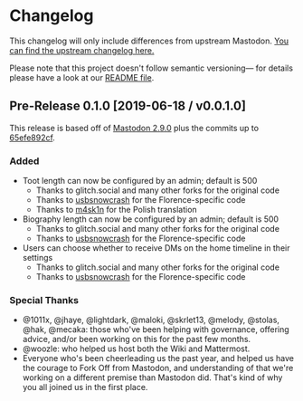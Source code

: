 # Changelog

This changelog will only include differences from upstream Mastodon. [You can find the upstream
changelog here.](https://github.com/tootsuite/mastodon/blob/master/CHANGELOG.md)

Please note that this project doesn't follow semantic versioning— for details please have a look at
our [README file].

[README file]: ./README.md

## Pre-Release 0.1.0 [2019-06-18 / v0.0.1.0]

This release is based off of [Mastodon 2.9.0] plus the commits up to [65efe892cf].

[Mastodon 2.9.0]: https://github.com/tootsuite/mastodon/blob/v2.9.0/CHANGELOG.md
[65efe892cf]: https://github.com/tootsuite/mastodon/compare/c9eeb2e832b5b36a86028bbec7a353c32be510a7..65efe892cf56cd4f998de885bccc36e9231d8144

### Added

* Toot length can now be configured by an admin; default is 500
    * Thanks to glitch.social and many other forks for the original code
    * Thanks to [usbsnowcrash] for the Florence-specific code
    * Thanks to [m4sk1n] for the Polish translation
* Biography length can now be configured by an admin; default is 500
    * Thanks to glitch.social and many other forks for the original code
    * Thanks to [usbsnowcrash] for the Florence-specific code
* Users can choose whether to receive DMs on the home timeline in their settings
    * Thanks to glitch.social and many other forks for the original code
    * Thanks to [usbsnowcrash] for the Florence-specific code

[usbsnowcrash]: https://github.com/usbsnowcrash
[m4sk1n]: https://github.com/m4sk1n

### Special Thanks

* @1011x, @jhaye, @lightdark, @maloki, @skrlet13, @melody, @stolas, @hak, @mecaka: those who've
  been helping with governance, offering advice, and/or been working on this for the past few
  months.
* @woozle: who helped us host both the Wiki and Mattermost.
* Everyone who's been cheerleading us the past year, and helped us have the courage to Fork Off
  from Mastodon, and understanding of that we're working on a different premise than Mastodon did.
  That's kind of why you all joined us in the first place.

